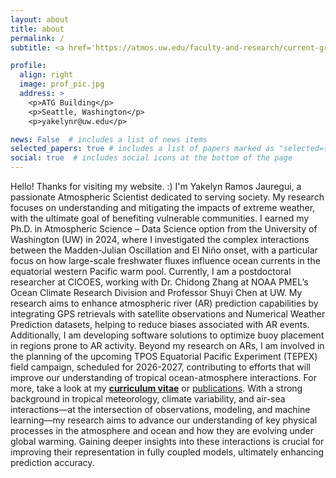 ```yaml
---
layout: about
title: about
permalink: /
subtitle: <a href='https://atmos.uw.edu/faculty-and-research/current-graduate-students/'> University of Washington </a> 

profile:
  align: right
  image: prof_pic.jpg
  address: >
    <p>ATG Building</p>
    <p>Seattle, Washington</p>
    <p>yakelynr@uw.edu</p>

news: False  # includes a list of news items
selected_papers: true # includes a list of papers marked as "selected={true}"
social: true  # includes social icons at the bottom of the page
---
```


Hello! Thanks for visiting my website. :) I'm Yakelyn Ramos Jauregui, a passionate Atmospheric Scientist dedicated to serving society. 
My research focuses on understanding and mitigating the impacts of extreme weather, with the ultimate goal of benefiting vulnerable communities. 
I earned my Ph.D. in Atmospheric Science – Data Science option from the University of Washington (UW) in 2024, where I investigated the complex interactions between the Madden-Julian Oscillation and El Niño onset, with a particular focus on how large-scale freshwater fluxes influence ocean currents in the equatorial western Pacific warm pool. Currently, I am a postdoctoral researcher at CICOES, working with Dr. Chidong Zhang at NOAA PMEL’s Ocean Climate Research Division and Professor Shuyi Chen at UW. My research aims to enhance atmospheric river (AR) prediction capabilities by integrating GPS retrievals with satellite observations and Numerical Weather Prediction datasets, helping to reduce biases associated with AR events. Additionally, I am developing software solutions to optimize buoy placement in regions prone to AR activity. Beyond my research on ARs, I am involved in the planning of the upcoming TPOS Equatorial Pacific Experiment (TEPEX) field campaign, scheduled for 2026-2027, contributing to efforts that will improve our understanding of tropical ocean-atmosphere interactions.
For more, take a look at my **<a href="/assets/pdf/cv_yakelynrj.pdf">curriculum vitae</a>** or <a href="/publications">publications</a>.
With a strong background in tropical meteorology, climate variability, and air-sea interactions—at the intersection of observations, modeling, and machine learning—my research aims to advance our understanding of key physical processes in the atmosphere and ocean and how they are evolving under global warming. Gaining deeper insights into these interactions is crucial for improving their representation in fully coupled models, ultimately enhancing prediction accuracy.